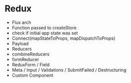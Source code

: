 # Redux

+ Flux arch
+ Function passed to createStore
+ check if initial app state was set
+ Connect(mapStateToProps, mapDispatchToProps)
+ Payload
+ Reducers
+ combineReducers
+ formReducer
+ ReduxForm / Field
+ Meta / Input / Validations / SubmitFailed / Destructuring
+ Custom Component